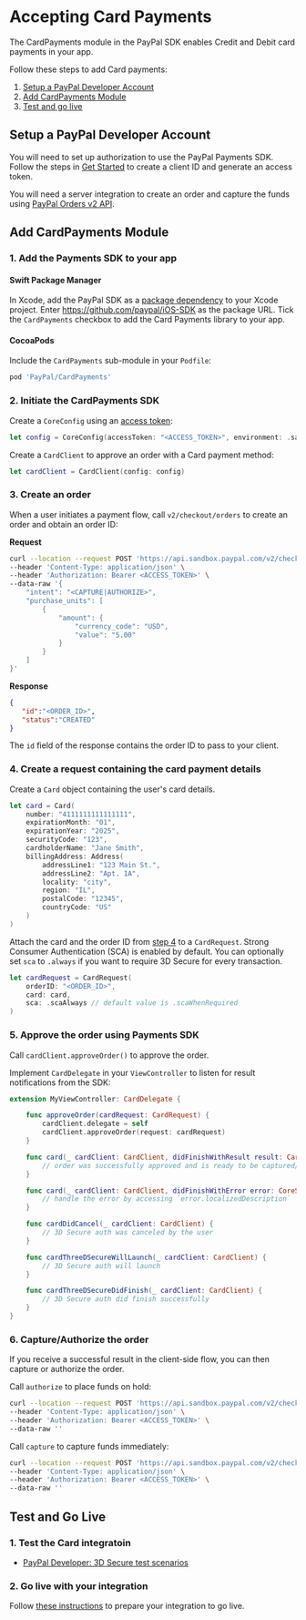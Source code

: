 # Accepting Card Payments

The CardPayments module in the PayPal SDK enables Credit and Debit card payments in your app.

Follow these steps to add Card payments:

1. [Setup a PayPal Developer Account](#setup-a-paypal-developer-account)
1. [Add CardPayments Module](#add-cardpayments-module)
1. [Test and go live](#test-and-go-live)

## Setup a PayPal Developer Account

You will need to set up authorization to use the PayPal Payments SDK. 
Follow the steps in [Get Started](https://developer.paypal.com/api/rest/#link-getstarted) to create a client ID and generate an access token. 

You will need a server integration to create an order and capture the funds using [PayPal Orders v2 API](https://developer.paypal.com/docs/api/orders/v2). 

## Add CardPayments Module

### 1. Add the Payments SDK  to your app

#### Swift Package Manager

In Xcode, add the PayPal SDK as a [package dependency](https://developer.apple.com/documentation/swift_packages/adding_package_dependencies_to_your_app) to your Xcode project. Enter https://github.com/paypal/iOS-SDK as the package URL. Tick the `CardPayments` checkbox to add the Card Payments library to your app.

#### CocoaPods

Include the `CardPayments` sub-module in your `Podfile`:

```ruby
pod 'PayPal/CardPayments'
```

### 2. Initiate the CardPayments SDK

Create a `CoreConfig` using an [access token](../../README.md#access-token):

```swift
let config = CoreConfig(accessToken: "<ACCESS_TOKEN>", environment: .sandbox)
```

Create a `CardClient` to approve an order with a Card payment method:

```swift
let cardClient = CardClient(config: config)
```

### 3. Create an order

When a user initiates a payment flow, call `v2/checkout/orders` to create an order and obtain an order ID:

**Request**
```bash
curl --location --request POST 'https://api.sandbox.paypal.com/v2/checkout/orders/' \
--header 'Content-Type: application/json' \
--header 'Authorization: Bearer <ACCESS_TOKEN>' \
--data-raw '{
    "intent": "<CAPTURE|AUTHORIZE>",
    "purchase_units": [
        {
            "amount": {
                "currency_code": "USD",
                "value": "5.00"
            }
        }
    ]
}'
```

**Response**
```json
{
   "id":"<ORDER_ID>",
   "status":"CREATED"
}
```

The `id` field of the response contains the order ID to pass to your client.

### 4. Create a request containing the card payment details

Create a `Card` object containing the user's card details.

```Swift
let card = Card(
    number: "4111111111111111",
    expirationMonth: "01",
    expirationYear: "2025",
    securityCode: "123",
    cardholderName: "Jane Smith",
    billingAddress: Address(
        addressLine1: "123 Main St.",
        addressLine2: "Apt. 1A",
        locality: "city",
        region: "IL",
        postalCode: "12345",
        countryCode: "US"
    )
)
```

Attach the card and the order ID from [step 4](#4-create-an-order) to a `CardRequest`. Strong Consumer Authentication (SCA) is enabled by default. You can optionally set `sca` to `.always` if you want to require 3D Secure for every transaction.

```swift
let cardRequest = CardRequest(
    orderID: "<ORDER_ID>",
    card: card,
    sca: .scaAlways // default value is .scaWhenRequired
)
```

### 5. Approve the order using Payments SDK

Call `cardClient.approveOrder()` to approve the order.

Implement `CardDelegate` in your `ViewController` to listen for result notifications from the SDK:

```swift
extension MyViewController: CardDelegate {

    func approveOrder(cardRequest: CardRequest) {
        cardClient.delegate = self
        cardClient.approveOrder(request: cardRequest)
    }

    func card(_ cardClient: CardClient, didFinishWithResult result: CardResult) {
        // order was successfully approved and is ready to be captured/authorized (see step 7)
    }

    func card(_ cardClient: CardClient, didFinishWithError error: CoreSDKError) {
        // handle the error by accessing `error.localizedDescription`
    }

    func cardDidCancel(_ cardClient: CardClient) {
        // 3D Secure auth was canceled by the user
    }

    func cardThreeDSecureWillLaunch(_ cardClient: CardClient) {
        // 3D Secure auth will launch
    }

    func cardThreeDSecureDidFinish(_ cardClient: CardClient) {
        // 3D Secure auth did finish successfully
    }
}
```

### 6. Capture/Authorize the order

If you receive a successful result in the client-side flow, you can then capture or authorize the order. 

Call `authorize` to place funds on hold:

```bash
curl --location --request POST 'https://api.sandbox.paypal.com/v2/checkout/orders/<ORDER_ID>/authorize' \
--header 'Content-Type: application/json' \
--header 'Authorization: Bearer <ACCESS_TOKEN>' \
--data-raw ''
```

Call `capture` to capture funds immediately:

```bash
curl --location --request POST 'https://api.sandbox.paypal.com/v2/checkout/orders/<ORDER_ID>/capture' \
--header 'Content-Type: application/json' \
--header 'Authorization: Bearer <ACCESS_TOKEN>' \
--data-raw ''
```

## Test and Go Live

### 1. Test the Card integratoin

- [PayPal Developer: 3D Secure test scenarios](https://developer.paypal.com/docs/checkout/advanced/customize/3d-secure/test/)

### 2. Go live with your integration

Follow [these instructions](https://developer.paypal.com/api/rest/production/) to prepare your integration to go live.
